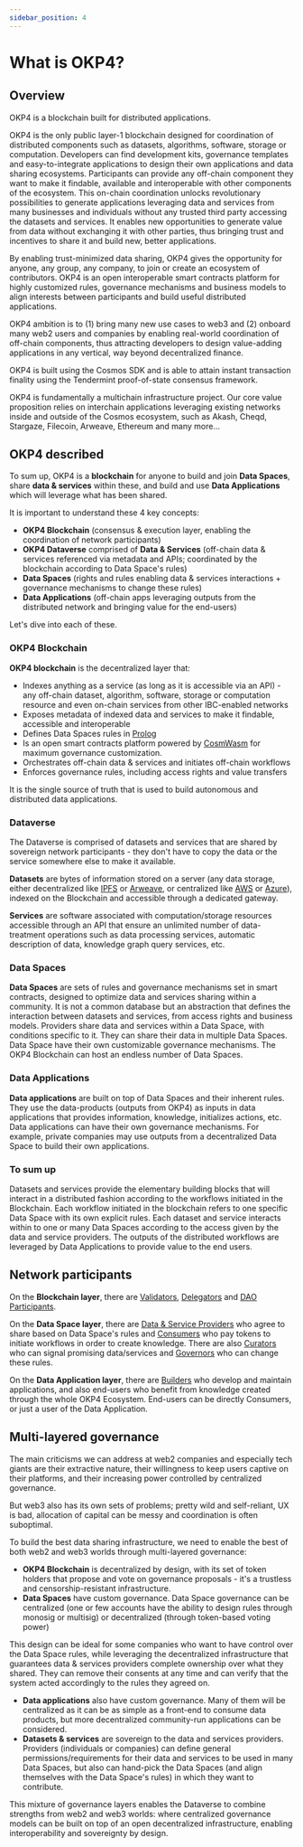 ```yaml
---
sidebar_position: 4
---
```


# What is OKP4?

## Overview

OKP4 is a blockchain built for distributed applications.

OKP4 is the only public layer-1 blockchain designed for coordination of distributed components such as datasets, algorithms, software, storage or computation. Developers can find development kits, governance templates and easy-to-integrate applications to design their own applications and data sharing ecosystems.
Participants can provide any off-chain component they want to make it findable, available and interoperable with other components of the ecosystem. This on-chain coordination unlocks revolutionary possibilities to generate applications leveraging data and services from many businesses and individuals without any trusted third party accessing the datasets and services. It enables new opportunities to generate value from data without exchanging it with other parties, thus bringing trust and incentives to share it and build new, better applications.

By enabling trust-minimized data sharing, OKP4 gives the opportunity for anyone, any group, any company, to join or create an ecosystem of contributors. OKP4 is an open interoperable smart contracts platform for highly customized rules, governance mechanisms and business models to align interests between participants and build useful distributed applications.

OKP4 ambition is to (1) bring many new use cases to web3 and (2) onboard many web2 users and companies by enabling real-world coordination of off-chain components, thus attracting developers to design value-adding applications in any vertical, way beyond decentralized finance.

OKP4 is built using the Cosmos SDK and is able to attain instant transaction finality using the Tendermint proof-of-state consensus framework.

OKP4 is fundamentally a multichain infrastructure project. Our core value proposition relies on interchain applications leveraging existing networks inside and outside of the Cosmos ecosystem, such as Akash, Cheqd, Stargaze, Filecoin, Arweave, Ethereum and many more...

## OKP4 described

To sum up, OKP4 is a **blockchain** for anyone to build and join **Data Spaces**, share **data & services** within these, and build and use **Data Applications** which will leverage what has been shared.

It is important to understand these 4 key concepts:

- **OKP4 Blockchain** (consensus & execution layer, enabling the coordination of network participants)
- **OKP4 Dataverse** comprised of **Data & Services** (off-chain data & services referenced via metadata and APIs; coordinated by the blockchain according to Data Space's rules)
- **Data Spaces** (rights and rules enabling data & services interactions + governance mechanisms to change these rules)
- **Data Applications** (off-chain apps leveraging outputs from the distributed network and bringing value for the end-users)

Let's dive into each of these.

### OKP4 Blockchain

**OKP4 blockchain** is the decentralized layer that:

- Indexes anything as a service (as long as it is accessible via an API) - any off-chain dataset, algorithm, software, storage or computation resource and even on-chain services from other IBC-enabled networks
- Exposes metadata of indexed data and services to make it findable, accessible and interoperable
- Defines Data Spaces rules in [Prolog](https://en.wikipedia.org/wiki/Prolog)
- Is an open smart contracts platform powered by [CosmWasm](http://cosmwasm.com) for maximum governance customization.
- Orchestrates off-chain data & services and initiates off-chain workflows
- Enforces governance rules, including access rights and value transfers

It is the single source of truth that is used to build autonomous and distributed data applications.

### Dataverse

The Dataverse is comprised of datasets and services that are shared by sovereign network participants - they don't have to copy the data or the service somewhere else to make it available.

**Datasets** are bytes of information stored on a server (any data storage, either decentralized like [IPFS](https://ipfs.io) or [Arweave](https://www.arweave.org/), or centralized like [AWS](https://aws.amazon.com/) or [Azure](https://azure.microsoft.com/)), indexed on the Blockchain and accessible through a dedicated gateway.

**Services** are software associated with computation/storage resources accessible through an API that ensure an unlimited number of data-treatment operations such as data processing services, automatic description of data, knowledge graph query services, etc.

### Data Spaces

**Data Spaces** are sets of rules and governance mechanisms set in smart contracts, designed to optimize data and services sharing within a community. It is not a common database but an abstraction that defines the interaction between datasets and services, from access rights and business models. Providers share data and services within a Data Space, with conditions specific to it. They can share their data in multiple Data Spaces. Data Space have their own customizable governance mechanisms. The OKP4 Blockchain can host an endless number of Data Spaces.

### Data Applications

**Data applications** are built on top of Data Spaces and their inherent rules. They use the data-products (outputs from OKP4) as inputs in data applications that provides information, knowledge, initializes actions, etc. Data applications can have their own governance mechanisms. For example, private companies may use outputs from a decentralized Data Space to build their own applications.

### To sum up

Datasets and services provide the elementary building blocks that will interact in a distributed fashion according to the workflows initiated in the Blockchain.
Each workflow initiated in the blockchain refers to one specific Data Space with its own explicit rules.
Each dataset and service interacts within to one or many Data Spaces according to the access given by the data and service providers.
The outputs of the distributed workflows are leveraged by Data Applications to provide value to the end users.

## Network participants

On the **Blockchain layer**, there are [Validators](/docs/whitepaper/roles#validators), [Delegators](/docs/whitepaper/roles#delegators) and [DAO Participants](/docs/whitepaper/roles#dao-participants).

On the **Data Space layer**, there are [Data & Service Providers](/docs/whitepaper/roles#data-providers) who agree to share based on Data Space's rules and [Consumers](/docs/whitepaper/roles#data-providers) who pay tokens to initiate workflows in order to create knowledge. There are also [Curators](/docs/whitepaper/roles#curators) who can signal promising data/services and [Governors](/docs/whitepaper/roles#curators) who can change these rules.

On the **Data Application layer**, there are [Builders](/docs/whitepaper/roles#builders) who develop and maintain applications, and also end-users who benefit from knowledge created through the whole OKP4 Ecosystem. End-users can be directly Consumers, or just a user of the Data Application.

## Multi-layered governance

The main criticisms we can address at web2 companies and especially tech giants are their extractive nature, their willingness to keep users captive on their platforms, and their increasing power controlled by centralized governance.

But web3 also has its own sets of problems; pretty wild and self-reliant, UX is bad, allocation of capital can be messy and coordination is often suboptimal.

To build the best data sharing infrastructure, we need to enable the best of both web2 and web3 worlds through multi-layered governance:

- **OKP4 Blockchain** is decentralized by design, with its set of token holders that propose and vote on governance proposals - it's a trustless and censorship-resistant infrastructure.
- **Data Spaces** have custom governance. Data Space governance can be centralized (one or few accounts have the ability to design rules through monosig or multisig) or decentralized (through token-based voting power)

This design can be ideal for some companies who want to have control over the Data Space rules, while leveraging the decentralized infrastructure that guarantees data & services providers complete ownership over what they shared. They can remove their consents at any time and can verify that the system acted accordingly to the rules they agreed on.

- **Data applications** also have custom governance. Many of them will be centralized as it can be as simple as a front-end to consume data products, but more decentralized community-run applications can be considered.
- **Datasets & services** are sovereign to the data and services providers. Providers (individuals or companies) can define general permissions/requirements for their data and services to be used in many Data Spaces, but also can hand-pick the Data Spaces (and align themselves with the Data Space's rules) in which they want to contribute.

This mixture of governance layers enables the Dataverse to combine strengths from web2 and web3 worlds: where centralized governance models can be built on top of an open decentralized infrastructure, enabling interoperability and sovereignty by design.
